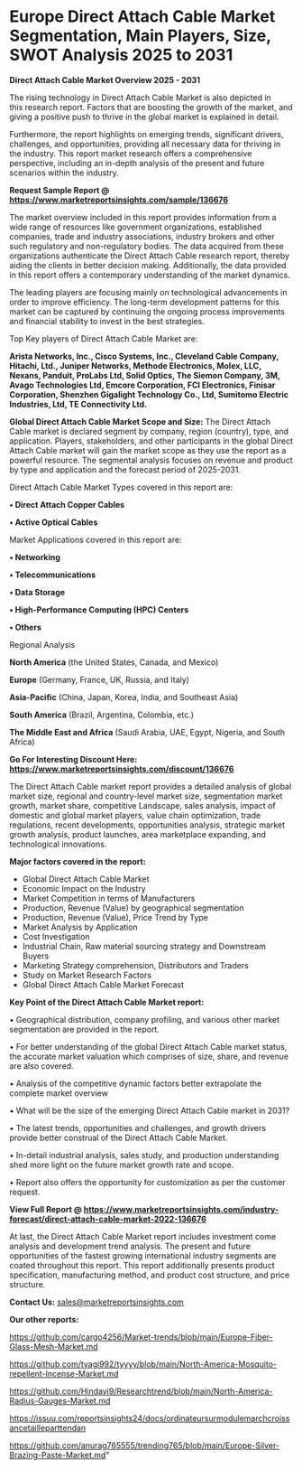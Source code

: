 # Europe Direct Attach Cable Market Segmentation, Main Players, Size, SWOT Analysis 2025 to 2031

<Strong> Direct Attach Cable Market Overview 2025 - 2031</strong>

The rising technology in Direct Attach Cable Market is also depicted in this research report. Factors that are boosting the growth of the market, and giving a positive push to thrive in the global market is explained in detail.

Furthermore, the report highlights on emerging trends, significant drivers, challenges, and opportunities, providing all necessary data for thriving in the industry. This report market research offers a comprehensive perspective, including an in-depth analysis of the present and future scenarios within the industry.

<strong>Request Sample Report @ <a href=https://www.marketreportsinsights.com/sample/136676>https://www.marketreportsinsights.com/sample/136676</a></strong>

The market overview included in this report provides information from a wide range of resources like government organizations, established companies, trade and industry associations, industry brokers and other such regulatory and non-regulatory bodies. The data acquired from these organizations authenticate the Direct Attach Cable research report, thereby aiding the clients in better decision making. Additionally, the data provided in this report offers a contemporary understanding of the market dynamics.

The leading players are focusing mainly on technological advancements in order to improve efficiency. The long-term development patterns for this market can be captured by continuing the ongoing process improvements and financial stability to invest in the best strategies.

Top Key players of Direct Attach Cable Market are:

<strong>Arista Networks, Inc., Cisco Systems, Inc., Cleveland Cable Company, Hitachi, Ltd., Juniper Networks, Methode Electronics, Molex, LLC, Nexans, Panduit, ProLabs Ltd, Solid Optics, The Siemon Company, 3M, Avago Technologies Ltd, Emcore Corporation, FCI Electronics, Finisar Corporation, Shenzhen Gigalight Technology Co., Ltd, Sumitomo Electric Industries, Ltd, TE Connectivity Ltd.</strong>

<strong><b>Global Direct Attach Cable Market Scope and Size:</b></strong>
The Direct Attach Cable market is declared segment by company, region (country), type, and application. Players, stakeholders, and other participants in the global Direct Attach Cable market will gain the market scope as they use the report as a powerful resource. The segmental analysis focuses on revenue and product by type and application and the forecast period of 2025-2031.

Direct Attach Cable Market Types covered in this report are:

<strong>• Direct Attach Copper Cables

• Active Optical Cables</strong>

Market Applications covered in this report are:

<strong>• Networking

• Telecommunications

• Data Storage

• High-Performance Computing (HPC) Centers

• Others</strong> 

Regional Analysis

<strong>North America</strong> (the United States, Canada, and Mexico)

<strong>Europe</strong> (Germany, France, UK, Russia, and Italy)

<strong>Asia-Pacific</strong> (China, Japan, Korea, India, and Southeast Asia)

<strong>South America</strong> (Brazil, Argentina, Colombia, etc.)

<strong>The Middle East and Africa</strong> (Saudi Arabia, UAE, Egypt, Nigeria, and South Africa)

<strong>Go For Interesting Discount Here: <a href=https://www.marketreportsinsights.com/discount/136676>https://www.marketreportsinsights.com/discount/136676</a></strong>

The Direct Attach Cable market report provides a detailed analysis of global market size, regional and country-level market size, segmentation market growth, market share, competitive Landscape, sales analysis, impact of domestic and global market players, value chain optimization, trade regulations, recent developments, opportunities analysis, strategic market growth analysis, product launches, area marketplace expanding, and technological innovations.

<strong><b>Major factors covered in the report:</b></strong>
<ul>
  <li>Global Direct Attach Cable Market </li>
  <li>Economic Impact on the Industry</li>
  <li>Market Competition in terms of Manufacturers</li>
  <li>Production, Revenue (Value) by geographical segmentation</li>
  <li>Production, Revenue (Value), Price Trend by Type</li>
  <li>Market Analysis by Application</li>
  <li>Cost Investigation</li>
  <li>Industrial Chain, Raw material sourcing strategy and Downstream Buyers</li>
  <li>Marketing Strategy comprehension, Distributors and Traders</li>
  <li>Study on Market Research Factors</li>
  <li>Global Direct Attach Cable Market Forecast</li>
</ul>

<strong><b>Key Point of the Direct Attach Cable Market report:</b></strong>

• Geographical distribution, company profiling, and various other market segmentation are provided in the report.

• For better understanding of the global Direct Attach Cable market status, the accurate market valuation which comprises of size, share, and revenue are also covered.

• Analysis of the competitive dynamic factors better extrapolate the complete market overview

• What will be the size of the emerging Direct Attach Cable market in 2031?

• The latest trends, opportunities and challenges, and growth drivers provide better construal of the Direct Attach Cable Market.

• In-detail industrial analysis, sales study, and production understanding shed more light on the future market growth rate and scope.

• Report also offers the opportunity for customization as per the customer request.

<strong><b>View Full Report @ <a href=https://www.marketreportsinsights.com/industry-forecast/direct-attach-cable-market-2022-136676>https://www.marketreportsinsights.com/industry-forecast/direct-attach-cable-market-2022-136676</a></b></strong>


At last, the Direct Attach Cable Market report includes investment come analysis and development trend analysis. The present and future opportunities of the fastest growing international industry segments are coated throughout this report. This report additionally presents product specification, manufacturing method, and product cost structure, and price structure.

<strong>Contact Us:</strong>
sales@marketreportsinsights.com

<strong>Our other reports:</strong>

<a href=https://github.com/cargo4256/Market-trends/blob/main/Europe-Fiber-Glass-Mesh-Market.md>https://github.com/cargo4256/Market-trends/blob/main/Europe-Fiber-Glass-Mesh-Market.md</a>

<a href=https://github.com/tyagi992/tyyyy/blob/main/North-America-Mosquito-repellent-Incense-Market.md>https://github.com/tyagi992/tyyyy/blob/main/North-America-Mosquito-repellent-Incense-Market.md</a>

<a href=https://github.com/Hindavi9/Researchtrend/blob/main/North-America-Radius-Gauges-Market.md>https://github.com/Hindavi9/Researchtrend/blob/main/North-America-Radius-Gauges-Market.md</a>

<a href=https://issuu.com/reportsinsights24/docs/ordinateursurmodulemarchcroissancetailleparttendan>https://issuu.com/reportsinsights24/docs/ordinateursurmodulemarchcroissancetailleparttendan</a>

<a href=https://github.com/anurag765555/trending765/blob/main/Europe-Silver-Brazing-Paste-Market.md>https://github.com/anurag765555/trending765/blob/main/Europe-Silver-Brazing-Paste-Market.md</a>"
